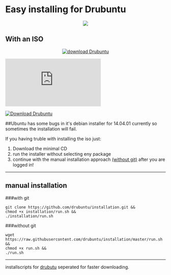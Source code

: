 # Easy installing for Drubuntu
<p align="center">
<img src="http://drubuntu.github.io/drubuntu/images/logo-text.png" />
</p>

## With an ISO <a name="iso">
 
 <p align ="center">
 <a href="http://sourceforge.net/projects/drubuntu/files/latest/download"><img src="http://icons.iconarchive.com/icons/arrioch/senary-drive/512/Drive-Ubuntu-icon.png" alt="download Drubuntu" title="Download ISO" /></a>
</p> 

[![Download Drubuntu](https://sourceforge.net/sflogo.php?type=13&group_id=1804527)](https://sourceforge.net/projects/drubuntu)

[![Download Drubuntu](https://img.shields.io/sourceforge/dm/drubuntu.svg)](https://sourceforge.net/projects/drubuntu/files/latest/download) 

##Ubuntu has some bugs in it's debian installer for 14.04.01 currently so sometimes the installation will fail. 

If you having truble with installing the iso just:

1. Download the minimal CD
2. run the installer without selecting eny package
3. continue with the manual installation approach [(without git)](#without-git) after you are logged in!

___

## manual installation

###with git <a name="installation">
```Shell
git clone https://github.com/drubuntu/installation.git &&
chmod +x installation/run.sh &&
./installation/run.sh
```
###without git <a name="without-git">
```Shell
wget https://raw.githubusercontent.com/drubuntu/installation/master/run.sh &&
chmod +x run.sh &&
./run.sh
```
---
installscripts for  [drubutu](https://github.com/drubuntu/drubuntu "Drubuntu") seperated for faster downloading.



